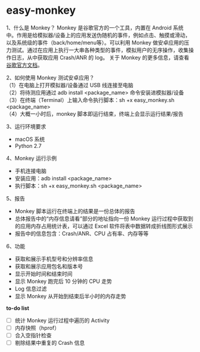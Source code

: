 # easy-monkey

1、什么是 Monkey？
Monkey 是谷歌官方的一个工具，内置在 Android 系统中。作用是给模拟器/设备上的应用发送伪随机的事件，例如点击、触摸或滑动，以及系统级的事件（back/home/menu等）。可以利用 Monkey 做安卓应用的压力测试。通过在应用上执行一大串各种类型的事件，模拟用户的无序操作，收集操作日志，从中获取应用 Crash/ANR 的 log。
关于 Monkey 的更多信息，请查看[谷歌官方文档](https://developer.android.com/studio/test/monkey)。

2、如何使用 Monkey 测试安卓应用？<br>
（1）在电脑上打开模拟器/设备通过 USB 线连接至电脑<br>
（2）将待测应用通过 adb install <package_name> 命令安装进模拟器/设备<br>
（3）在终端（Terminal）上输入命令执行脚本：sh +x easy_monkey.sh <package_name><br> 
（4）大概一小时后，monkey 脚本即运行结束，终端上会显示运行结果/报告<br>

3、运行环境要求
- macOS 系统
- Python 2.7

4、Monkey 运行示例
- 手机连接电脑
- 安装应用：adb install <package_name>
- 执行脚本：sh +x easy_monkey.sh <package_name>

5、报告
- Monkey 脚本运行在终端上的结果是一份总体的报告
- 总体报告中的“内存信息请看”部分的地址指向一份 Monkey 运行过程中获取到的应用内存占用统计表，可以通过 Excel 软件将表中数据转成折线图形式展示
- 报告中的信息包含：Crash/ANR、CPU 占有率、内存等等

6、功能
- 获取和展示手机型号和分辨率信息
- 获取和展示应用包名和版本号
- 显示开始时间和结束时间
- 显示 Monkey 跑完后 10 分钟的 CPU 走势
- Log 信息过滤
- 显示 Monkey 从开始到结束后半小时的内存走势

**to-do list**  
- [ ] 统计 Monkey 运行过程中遍历的 Activity  
- [ ] 内存快照（hprof）  
- [ ] 合入空指针检查  
- [ ] 剔除结果中重复的 Crash 信息  
